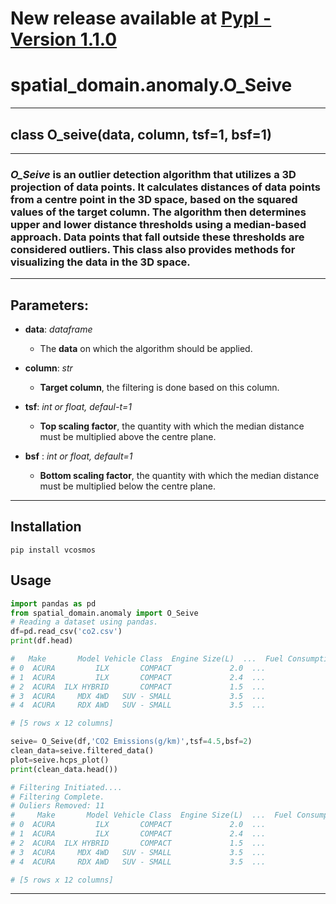 # New release available at [PypI -Version 1.1.0](https://pypi.org/project/vcosmos/) 
# __spatial_domain.anomaly__.O_Seive

---
## class __O_seive__(data, column, tsf=1, bsf=1)
---

### ___O_Seive___ is an outlier detection algorithm that utilizes a 3D projection of data points. It calculates distances of data points from a centre point in the 3D space, based on the squared values of the target column. The algorithm then determines upper and lower distance thresholds using a median-based approach. Data points that fall outside these thresholds are considered outliers. This class also provides methods for visualizing the data in the 3D space. 
  

---
## Parameters:

- __data__: _dataframe_
    - The __data__ on which the algorithm should be applied.

- __column__: _str_
    - __Target column__, the filtering is done based on this column.

- __tsf__: _int or float, defaul-t=1_
    - __Top scaling factor__, the quantity with which the median distance must be multiplied above the centre plane.

- __bsf__ : _int or float, default=1_
    - __Bottom scaling factor__, the quantity with which the median distance must be multiplied below the centre plane.
---
## Installation
```pip install vcosmos```

## Usage
```python
import pandas as pd
from spatial_domain.anomaly import O_Seive
# Reading a dataset using pandas.
df=pd.read_csv('co2.csv')
print(df.head)

#   Make       Model Vehicle Class  Engine Size(L)  ...  Fuel Consumption Hwy (L/100 km) Fuel Consumption Comb (L/100 km) Fuel Consumption Comb (mpg)  CO2 Emissions(g/km)
# 0  ACURA         ILX       COMPACT             2.0  ...                              6.7                              8.5                          33                  196
# 1  ACURA         ILX       COMPACT             2.4  ...                              7.7                              9.6                          29                  221
# 2  ACURA  ILX HYBRID       COMPACT             1.5  ...                              5.8                              5.9                          48                  136
# 3  ACURA     MDX 4WD   SUV - SMALL             3.5  ...                              9.1                             11.1                          25                  255
# 4  ACURA     RDX AWD   SUV - SMALL             3.5  ...                              8.7                             10.6                          27                  244

# [5 rows x 12 columns]

seive= O_Seive(df,'CO2 Emissions(g/km)',tsf=4.5,bsf=2)
clean_data=seive.filtered_data()
plot=seive.hcps_plot()
print(clean_data.head())

# Filtering Initiated....
# Filtering Complete.
# Ouliers Removed: 11
#     Make       Model Vehicle Class  Engine Size(L)  ...  Fuel Consumption Hwy (L/100 km) Fuel Consumption Comb (L/100 km) Fuel Consumption Comb (mpg)  CO2 Emissions(g/km)
# 0  ACURA         ILX       COMPACT             2.0  ...                              6.7                              8.5                          33                  196
# 1  ACURA         ILX       COMPACT             2.4  ...                              7.7                              9.6                          29                  221
# 2  ACURA  ILX HYBRID       COMPACT             1.5  ...                              5.8                              5.9                          48                  136
# 3  ACURA     MDX 4WD   SUV - SMALL             3.5  ...                              9.1                             11.1                          25                  255
# 4  ACURA     RDX AWD   SUV - SMALL             3.5  ...                              8.7                             10.6                          27                  244

# [5 rows x 12 columns]
```
---

